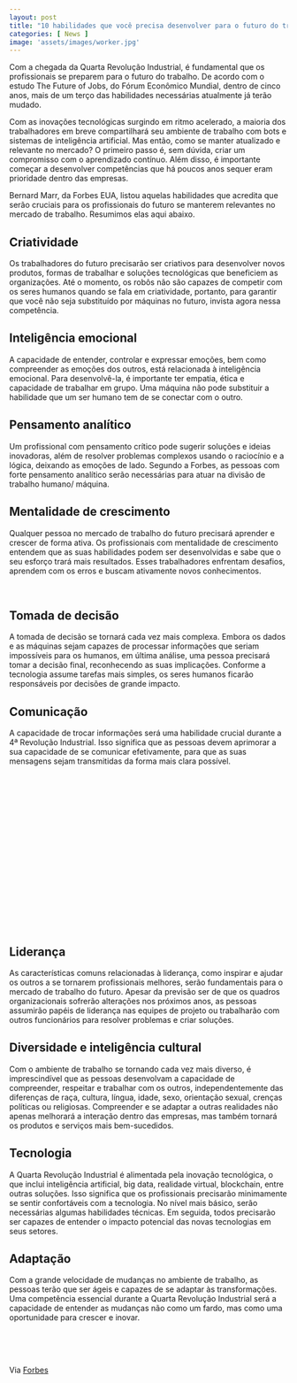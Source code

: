 ```yaml
---
layout: post
title: "10 habilidades que você precisa desenvolver para o futuro do trabalho"
categories: [ News ]
image: 'assets/images/worker.jpg'
---
```


Com a chegada da Quarta Revolução Industrial, é fundamental que os profissionais se preparem para o futuro do trabalho. De acordo com o estudo The Future of Jobs, do Fórum Econômico Mundial, dentro de cinco anos, mais de um terço das habilidades necessárias atualmente já terão mudado.

Com as inovações tecnológicas surgindo em ritmo acelerado, a maioria dos trabalhadores em breve compartilhará seu ambiente de trabalho com bots e sistemas de inteligência artificial. Mas então, como se manter atualizado e relevante no mercado? O primeiro passo é, sem dúvida, criar um compromisso com o aprendizado contínuo. Além disso, é importante começar a desenvolver competências que há poucos anos sequer eram prioridade dentro das empresas.

Bernard Marr, da Forbes EUA, listou aquelas habilidades que acredita que serão cruciais para os profissionais do futuro se manterem relevantes no mercado de trabalho. Resumimos elas aqui abaixo.

<!-- RETANGULO LARGO -->
<script async src="https://pagead2.googlesyndication.com/pagead/js/adsbygoogle.js"></script>
<!-- Informat -->
<ins class="adsbygoogle"
style="display:block"
data-ad-client="ca-pub-2838251107855362"
data-ad-slot="2327980059"
data-ad-format="auto"
data-full-width-responsive="true"></ins>
<script>
(adsbygoogle = window.adsbygoogle || []).push({});
</script>

## Criatividade

Os trabalhadores do futuro precisarão ser criativos para desenvolver novos produtos, formas de trabalhar e soluções tecnológicas que beneficiem as organizações. Até o momento, os robôs não são capazes de competir com os seres humanos quando se fala em criatividade, portanto, para garantir que você não seja substituído por máquinas no futuro, invista agora nessa competência.

## Inteligência emocional

A capacidade de entender, controlar e expressar emoções, bem como compreender as emoções dos outros, está relacionada à inteligência emocional. Para desenvolvê-la, é importante ter empatia, ética e capacidade de trabalhar em grupo. Uma máquina não pode substituir a habilidade que um ser humano tem de se conectar com o outro.

## Pensamento analítico

Um profissional com pensamento crítico pode sugerir soluções e ideias inovadoras, além de resolver problemas complexos usando o raciocínio e a lógica, deixando as emoções de lado. Segundo a Forbes, as pessoas com forte pensamento analítico serão necessárias para atuar na divisão de trabalho humano/ máquina.

## Mentalidade de crescimento

Qualquer pessoa no mercado de trabalho do futuro precisará aprender e crescer de forma ativa. Os profissionais com mentalidade de crescimento entendem que as suas habilidades podem ser desenvolvidas e sabe que o seu esforço trará mais resultados. Esses trabalhadores enfrentam desafios, aprendem com os erros e buscam ativamente novos conhecimentos.

<!-- RETANGULO LARGO 2 -->
<script async src="//pagead2.googlesyndication.com/pagead/js/adsbygoogle.js"></script>
<ins class="adsbygoogle"
style="display:block; text-align:center;"
data-ad-layout="in-article"
data-ad-format="fluid"
data-ad-client="ca-pub-2838251107855362"
data-ad-slot="8549252987"></ins>
<script>
(adsbygoogle = window.adsbygoogle || []).push({});
</script>
 
## Tomada de decisão

A tomada de decisão se tornará cada vez mais complexa. Embora os dados e as máquinas sejam capazes de processar informações que seriam impossíveis para os humanos, em última análise, uma pessoa precisará tomar a decisão final, reconhecendo as suas implicações. Conforme a tecnologia assume tarefas mais simples, os seres humanos ficarão responsáveis por decisões de grande impacto.

## Comunicação

A capacidade de trocar informações será uma habilidade crucial durante a 4ª Revolução Industrial. Isso significa que as pessoas devem aprimorar a sua capacidade de se comunicar efetivamente, para que as suas mensagens sejam transmitidas da forma mais clara possível.

<!-- QUADRADO -->
<script async src="//pagead2.googlesyndication.com/pagead/js/adsbygoogle.js"></script>
<ins class="adsbygoogle"
style="display:inline-block;width:336px;height:280px"
data-ad-client="ca-pub-2838251107855362"
data-ad-slot="5351066970"></ins>
<script>
(adsbygoogle = window.adsbygoogle || []).push({});
</script>

## Liderança

As características comuns relacionadas à liderança, como inspirar e ajudar os outros a se tornarem profissionais melhores, serão fundamentais para o mercado de trabalho do futuro. Apesar da previsão ser de que os quadros organizacionais sofrerão alterações nos próximos anos, as pessoas assumirão papéis de liderança nas equipes de projeto ou trabalharão com outros funcionários para resolver problemas e criar soluções.

## Diversidade e inteligência cultural

Com o ambiente de trabalho se tornando cada vez mais diverso, é imprescindível que as pessoas desenvolvam a capacidade de compreender, respeitar e trabalhar com os outros, independentemente das diferenças de raça, cultura, língua, idade, sexo, orientação sexual, crenças políticas ou religiosas. Compreender e se adaptar a outras realidades não apenas melhorará a interação dentro das empresas, mas também tornará os produtos e serviços mais bem-sucedidos.

## Tecnologia

A Quarta Revolução Industrial é alimentada pela inovação tecnológica, o que inclui inteligência artificial, big data, realidade virtual, blockchain, entre outras soluções. Isso significa que os profissionais precisarão minimamente se sentir confortáveis com a tecnologia. No nível mais básico, serão necessárias algumas habilidades técnicas. Em seguida, todos precisarão ser capazes de entender o impacto potencial das novas tecnologias em seus setores.

## Adaptação

Com a grande velocidade de mudanças no ambiente de trabalho, as pessoas terão que ser ágeis e capazes de se adaptar às transformações. Uma competência essencial durante a Quarta Revolução Industrial será a capacidade de entender as mudanças não como um fardo, mas como uma oportunidade para crescer e inovar.

<!-- MINI ANÚNCIO -->
<script async src="//pagead2.googlesyndication.com/pagead/js/adsbygoogle.js"></script>
<!-- Games Root -->
<ins class="adsbygoogle"
style="display:inline-block;width:336px;height:50px"
data-ad-client="ca-pub-2838251107855362"
data-ad-slot="5351066970"></ins>
<script>
(adsbygoogle = window.adsbygoogle || []).push({});
</script>

Via [Forbes](https://www.forbes.com/sites/bernardmarr/2019/04/29/the-10-vital-skills-you-will-need-for-the-future-of-work/#174709403f5b)
